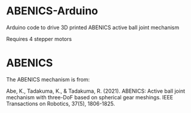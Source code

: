 # ABENICS-Arduino

Arduino code to drive 3D printed ABENICS active ball joint mechanism

Requires 4 stepper motors


# ABENICS
The ABENICS mechanism is from:

Abe, K., Tadakuma, K., & Tadakuma, R. (2021). ABENICS: Active ball joint mechanism with three-DoF based on spherical gear meshings. IEEE Transactions on Robotics, 37(5), 1806-1825.
